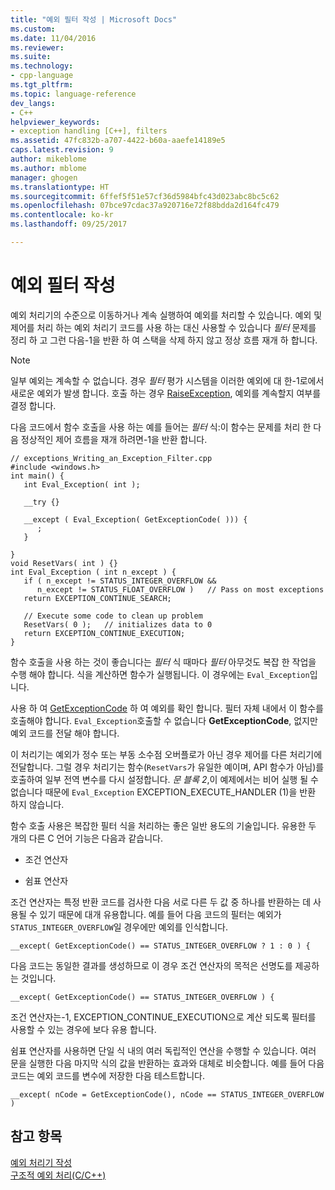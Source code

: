 ```yaml
---
title: "예외 필터 작성 | Microsoft Docs"
ms.custom: 
ms.date: 11/04/2016
ms.reviewer: 
ms.suite: 
ms.technology:
- cpp-language
ms.tgt_pltfrm: 
ms.topic: language-reference
dev_langs:
- C++
helpviewer_keywords:
- exception handling [C++], filters
ms.assetid: 47fc832b-a707-4422-b60a-aaefe14189e5
caps.latest.revision: 9
author: mikeblome
ms.author: mblome
manager: ghogen
ms.translationtype: HT
ms.sourcegitcommit: 6ffef5f51e57cf36d5984bfc43d023abc8bc5c62
ms.openlocfilehash: 07bce97cdac37a920716e72f88bdda2d164fc479
ms.contentlocale: ko-kr
ms.lasthandoff: 09/25/2017

---
```

# <a name="writing-an-exception-filter"></a>예외 필터 작성
예외 처리기의 수준으로 이동하거나 계속 실행하여 예외를 처리할 수 있습니다. 예외 및 제어를 처리 하는 예외 처리기 코드를 사용 하는 대신 사용할 수 있습니다 *필터* 문제를 정리 하 고 그런 다음-1을 반환 하 여 스택을 삭제 하지 않고 정상 흐름 재개 하 합니다.  
  
> [!NOTE]
>  일부 예외는 계속할 수 없습니다. 경우 *필터* 평가 시스템을 이러한 예외에 대 한-1로에서 새로운 예외가 발생 합니다. 호출 하는 경우 [RaiseException](http://msdn.microsoft.com/library/windows/desktop/ms680552), 예외를 계속할지 여부를 결정 합니다.  
  
 다음 코드에서 함수 호출을 사용 하는 예를 들어는 *필터* 식:이 함수는 문제를 처리 한 다음 정상적인 제어 흐름을 재개 하려면-1을 반환 합니다.  
  
```  
// exceptions_Writing_an_Exception_Filter.cpp  
#include <windows.h>  
int main() {  
   int Eval_Exception( int );  
  
   __try {}  
  
   __except ( Eval_Exception( GetExceptionCode( ))) {  
      ;  
   }  
  
}  
void ResetVars( int ) {}  
int Eval_Exception ( int n_except ) {  
   if ( n_except != STATUS_INTEGER_OVERFLOW &&   
      n_except != STATUS_FLOAT_OVERFLOW )   // Pass on most exceptions  
   return EXCEPTION_CONTINUE_SEARCH;  
  
   // Execute some code to clean up problem  
   ResetVars( 0 );   // initializes data to 0  
   return EXCEPTION_CONTINUE_EXECUTION;  
}  
```  
  
 함수 호출을 사용 하는 것이 좋습니다는 *필터* 식 때마다 *필터* 아무것도 복잡 한 작업을 수행 해야 합니다. 식을 계산하면 함수가 실행됩니다. 이 경우에는 `Eval_Exception`입니다.  
  
 사용 하 여 [GetExceptionCode](http://msdn.microsoft.com/library/windows/desktop/ms679356) 하 여 예외를 확인 합니다. 필터 자체 내에서 이 함수를 호출해야 합니다. `Eval_Exception`호출할 수 없습니다 **GetExceptionCode**, 없지만 예외 코드를 전달 해야 합니다.  
  
 이 처리기는 예외가 정수 또는 부동 소수점 오버플로가 아닌 경우 제어를 다른 처리기에 전달합니다. 그럴 경우 처리기는 함수(`ResetVars`가 유일한 예이며, API 함수가 아님)를 호출하여 일부 전역 변수를 다시 설정합니다. *문 블록 2*,이 예제에서는 비어 실행 될 수 없습니다 때문에 `Eval_Exception` EXCEPTION_EXECUTE_HANDLER (1)을 반환 하지 않습니다.  
  
 함수 호출 사용은 복잡한 필터 식을 처리하는 좋은 일반 용도의 기술입니다. 유용한 두 개의 다른 C 언어 기능은 다음과 같습니다.  
  
-   조건 연산자  
  
-   쉼표 연산자  
  
 조건 연산자는 특정 반환 코드를 검사한 다음 서로 다른 두 값 중 하나를 반환하는 데 사용될 수 있기 때문에 대개 유용합니다. 예를 들어 다음 코드의 필터는 예외가 `STATUS_INTEGER_OVERFLOW`일 경우에만 예외를 인식합니다.  
  
```  
__except( GetExceptionCode() == STATUS_INTEGER_OVERFLOW ? 1 : 0 ) {  
```  
  
 다음 코드는 동일한 결과를 생성하므로 이 경우 조건 연산자의 목적은 선명도를 제공하는 것입니다.  
  
```  
__except( GetExceptionCode() == STATUS_INTEGER_OVERFLOW ) {  
```  
  
 조건 연산자는-1, EXCEPTION_CONTINUE_EXECUTION으로 계산 되도록 필터를 사용할 수 있는 경우에 보다 유용 합니다.  
  
 쉼표 연산자를 사용하면 단일 식 내의 여러 독립적인 연산을 수행할 수 있습니다. 여러 문을 실행한 다음 마지막 식의 값을 반환하는 효과와 대체로 비슷합니다. 예를 들어 다음 코드는 예외 코드를 변수에 저장한 다음 테스트합니다.  
  
```  
__except( nCode = GetExceptionCode(), nCode == STATUS_INTEGER_OVERFLOW )  
```  
  
## <a name="see-also"></a>참고 항목  
 [예외 처리기 작성](../cpp/writing-an-exception-handler.md)   
 [구조적 예외 처리(C/C++)](../cpp/structured-exception-handling-c-cpp.md)
